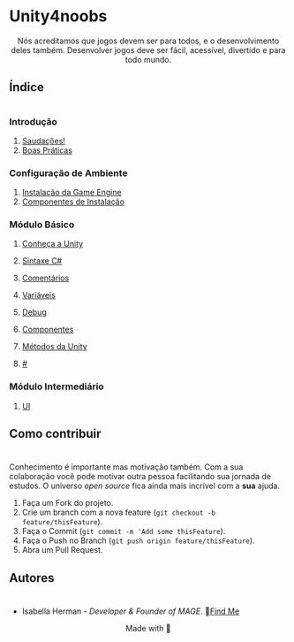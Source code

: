 # Unity4noobs
<center> Nós acreditamos que jogos devem ser para todos, e o desenvolvimento deles também. Desenvolver jogos deve ser fácil, acessível, divertido e para todo mundo.
</center>

## Índice
#
### Introdução 
1. [Saudações!](/PT/1_INTRO/1_welcome.md)
2. [Boas Práticas](/PT/1_INTRO/2_wayto.md)

### Configuração de Ambiente
 1. [Instalação da Game Engine](/PT/2_CONFIG/1.download.md)
 2. [Componentes de Instalação](/PT/2_CONFIG/2.install.md)  

### Módulo Básico

1. [Conheça a Unity](/PT/3_BASICO/1/1_interface.md)
1. [Sintaxe C#](/PT/3_BASICO/2.syntax.md)

1. [Comentários](/PT/3_BASICO/3.comments.md)
1. [Variáveis](/PT/3_BASICO/4_var.md)
1. [Debug](/PT/3_BASICO/5.debug.md)
1. [Componentes](/PT/3_BASICO/6/6.components.md)
1. [Métodos da Unity](/PT/3_BASICO/7/7_metodosunity.md)
1. [#](#)

### Módulo Intermediário

1. [UI](/PT/4_INTER/1/1_interface.md)

## Como contribuir
#
Conhecimento é importante mas motivação também. Com a sua colaboração você pode motivar outra pessoa facilitando sua jornada de estudos. O universo *open source* fica ainda mais incrível com a **sua** ajuda.

1. Faça um Fork do projeto.
2. Crie um branch com a nova feature (`git checkout -b feature/thisFeature`).
3. Faça o Commit (`git commit -m 'Add some thisFeature`).
4. Faça o Push no Branch (`git push origin feature/thisFeature`).
5. Abra um Pull Request.

## Autores
#
* Isabella Herman - *Developer & Founder of MAGE*.
🌟[Find Me](https://twitter.com/isahermanx)


<center>Made with 💜</center>
